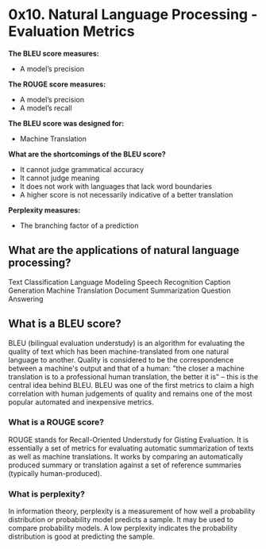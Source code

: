  # 0x10. Natural Language Processing - Evaluation Metrics

**The BLEU score measures:**
* A model’s precision

**The ROUGE score measures:**
* A model’s precision
* A model’s recall

**The BLEU score was designed for:**
* Machine Translation

**What are the shortcomings of the BLEU score?**
* It cannot judge grammatical accuracy
* It cannot judge meaning
* It does not work with languages that lack word boundaries
* A higher score is not necessarily indicative of a better translation

**Perplexity measures:**
* The branching factor of a prediction

## What are the applications of natural language processing?
Text Classification
Language Modeling
Speech Recognition
Caption Generation
Machine Translation
Document Summarization
Question Answering
## What is a BLEU score?
BLEU (bilingual evaluation understudy) is an algorithm for evaluating the quality of text which has been machine-translated from one natural language to another. Quality is considered to be the correspondence between a machine's output and that of a human: "the closer a machine translation is to a professional human translation, the better it is" – this is the central idea behind BLEU. BLEU was one of the first metrics to claim a high correlation with human judgements of quality and remains one of the most popular automated and inexpensive metrics.


### What is a ROUGE score?
ROUGE stands for Recall-Oriented Understudy for Gisting Evaluation. It is essentially a set of metrics for evaluating automatic summarization of texts as well as machine translations.
It works by comparing an automatically produced summary or translation against a set of reference summaries (typically human-produced). 
### What is perplexity?
In information theory, perplexity is a measurement of how well a probability distribution or probability model predicts a sample. It may be used to compare probability models. A low perplexity indicates the probability distribution is good at predicting the sample.
